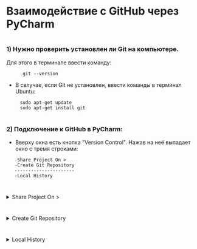 # Взаимодействие с GitHub через PyCharm

#
### 1) Нужно проверить установлен ли Git на компьютере.  
Для этого в терминале ввести команду:
```
      git --version
```
- В свлучае, если Git не установлен, ввести команды в терминал Ubuntu:
```
     sudo apt-get update
     sudo apt-get install git
```
#
### 2) Подключение к GitHub в PyCharm:

- Вверху окна есть кнопка "Version Control". Нажав на неё выпадает окно с тремя строками:
```   
   -Share Project On >
   -Create Git Repository
   ----------------------
   -Local History
```
#

<details>
<summary>Share Project On ></summary>  
  
#
### Share Project On >  - расшаривает проект на GitHub, создавая новый репозиторий на самом GitHube и создаёт локальный "Шаг" с которым ты продолжаешь работать в PyCharm
 - На этом шаге ты создаёшь имя удаленного репозитория и первый коммит, в котором выбираешь файлы, которые будут отправлены на GitHub.
 
 1) Создание коммита:
    - Вверху проекта, нажми на кнопку, где было написано "Version Control".
    - Нажми на строку 'Commit' или с=комбинацию клавиш Ctr + K
    - В открывшемся справа окне, выбери файлы для коммита, в Окне ниже назови коммит.
    - Нажми кнопку 'Commit'
  
 2) Push изменений на GitHub:
    - Вверху проекта, нажми на кнопку, где было написано "Version Control".
    - В графе 'Local' выбери строчку 'master' -> Push
    - В открывшемся окне нажми на кнопку Push

</details>

#

<details>
<summary>Create Git Repository</summary>  

#
### Cteate Git Repository - создаёт локальный репозиторий в PyCharm, который в дальнейшем нужно будет связать с удалённым репозиторием на GitHub

1) Создание Удаленного репозитория:
   - На GitHub создай репозиторий
   - При создании выбрать настройки: Public/Private, Add Readme, add Gitignore -> Python
   - В самом репозитории нажми на кнопку "Code" и скопируй URL. Он понадобится, для связи локального репозитория с удалённым.

2) Создание Локального репозитория:
      
   - Вверху проекта, нажми на кнопку "Version Control" -> 'Create Git Repository'
   - Выбери путь, по которому будет распологаться твой локальный репозиторий и нажми 'Ok'
      
3) Создание коммита:

    - Вверху проекта, нажми на кнопку, где было написано "Version Control".
    - Нажми на строку 'Commit' или с=комбинацию клавиш Ctr + K
    - В открывшемся справа окне, выбери файлы для коммита, в Окне ниже назови коммит. 
    - Нажми кнопку 'Commit'
         
4) Push изменений на GitHub:

    - Вверху проекта, нажми на кнопку, где было написано "Version Control".
    - В графе 'Local' выбери строчку 'master' -> Push
    - В открывшемся окне нажми на кнопку 'Define remote' (Слева сверху)
    - В появившемся окне вставь URL удалённого репозитория -> 'OK' -> Push
</details>

#

<details>
<summary>Local History</summary>  

#
Local History - показывает локальную историю изменений проекта.
#
</details>

#
